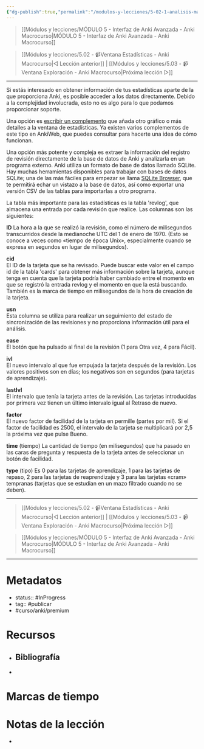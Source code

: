 ```yaml
---
{"dg-publish":true,"permalink":"/modulos-y-lecciones/5-02-1-analisis-manual-de-las-estadisticas-anki-macrocurso/","noteIcon":"","updated":"2024-05-22T13:35:11.371+02:00"}
---
```



> [[Módulos y lecciones/MÓDULO 5 - Interfaz de Anki Avanzada - Anki Macrocurso\|MÓDULO 5 - Interfaz de Anki Avanzada - Anki Macrocurso]]

> [[Módulos y lecciones/5.02 - 📹Ventana Estadísticas - Anki Macrocurso\|◁ Lección anterior]] | [[Módulos y lecciones/5.03 - 📹 Ventana Exploración - Anki Macrocurso\|Próxima lección ▷]]

---

Si estás interesado en obtener información de tus estadísticas aparte de la que proporciona Anki, es posible acceder a los datos directamente. Debido a la complejidad involucrada, esto no es algo para lo que podamos proporcionar soporte.

Una opción es [escribir un complemento](https://docs.ankiweb.net/addons.html) que añada otro gráfico o más detalles a la ventana de estadísticas. Ya existen varios complementos de este tipo en AnkiWeb, que puedes consultar para hacerte una idea de cómo funcionan.

Una opción más potente y compleja es extraer la información del registro de revisión directamente de la base de datos de Anki y analizarla en un programa externo. Anki utiliza un formato de base de datos llamado SQLite. Hay muchas herramientas disponibles para trabajar con bases de datos SQLite; una de las más fáciles para empezar se llama [SQLite Browser](http://sqlitebrowser.org/), que te permitirá echar un vistazo a la base de datos, así como exportar una versión CSV de las tablas para importarlas a otro programa.

La tabla más importante para las estadísticas es la tabla 'revlog', que almacena una entrada por cada revisión que realice. Las columnas son las siguientes:

**ID**
La hora a la que se realizó la revisión, como el número de milisegundos transcurridos desde la medianoche UTC del 1 de enero de 1970. (Esto se conoce a veces como «tiempo de época Unix», especialmente cuando se expresa en segundos en lugar de milisegundos).

**cid**  
El ID de la tarjeta que se ha revisado. Puede buscar este valor en el campo id de la tabla 'cards' para obtener más información sobre la tarjeta, aunque tenga en cuenta que la tarjeta podría haber cambiado entre el momento en que se registró la entrada revlog y el momento en que la está buscando. También es la marca de tiempo en milisegundos de la hora de creación de la tarjeta.

**usn**  
Esta columna se utiliza para realizar un seguimiento del estado de sincronización de las revisiones y no proporciona información útil para el análisis.

**ease**  
El botón que ha pulsado al final de la revisión (1 para Otra vez, 4 para Fácil).

**ivl**  
El nuevo intervalo al que fue empujada la tarjeta después de la revisión. Los valores positivos son en días; los negativos son en segundos (para tarjetas de aprendizaje).

**lastIvl**  
El intervalo que tenía la tarjeta antes de la revisión. Las tarjetas introducidas por primera vez tienen un último intervalo igual al Retraso de nuevo.

**factor**  
El nuevo factor de facilidad de la tarjeta en permille (partes por mil). Si el factor de facilidad es 2500, el intervalo de la tarjeta se multiplicará por 2,5 la próxima vez que pulse Bueno.

**time** (tiempo)
La cantidad de tiempo (en milisegundos) que ha pasado en las caras de pregunta y respuesta de la tarjeta antes de seleccionar un botón de facilidad.

**type** (tipo)
Es 0 para las tarjetas de aprendizaje, 1 para las tarjetas de repaso, 2 para las tarjetas de reaprendizaje y 3 para las tarjetas «cram» tempranas (tarjetas que se estudian en un mazo filtrado cuando no se deben).

---

> [[Módulos y lecciones/5.02 - 📹Ventana Estadísticas - Anki Macrocurso\|◁ Lección anterior]] | [[Módulos y lecciones/5.03 - 📹 Ventana Exploración - Anki Macrocurso\|Próxima lección ▷]]

> [[Módulos y lecciones/MÓDULO 5 - Interfaz de Anki Avanzada - Anki Macrocurso\|MÓDULO 5 - Interfaz de Anki Avanzada - Anki Macrocurso]]

---

# Metadatos
- status:: #InProgress  
- tag:: #publicar 
- #curso/anki/premium

# Recursos
- Bibliografía
	- 
- 

# Marcas de tiempo


# Notas de la lección
- 